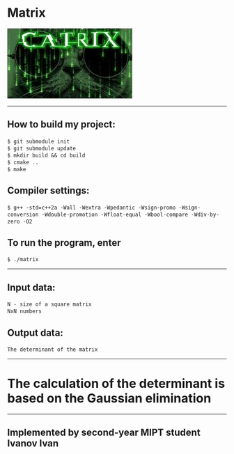 # **Matrix**

![Screenshot](pics/cat.jpg)

---
## How to build my project:
```
$ git submodule init
$ git submodule update
$ mkdir build && cd build
$ cmake ..
$ make
```

## Compiler settings:
```
$ g++ -std=c++2a -Wall -Wextra -Wpedantic -Wsign-promo -Wsign-conversion -Wdouble-promotion -Wfloat-equal -Wbool-compare -Wdiv-by-zero -O2
```

## To run the program, enter
```
$ ./matrix
```
---
## Input data:
```
N - size of a square matrix
NхN numbers
```
## Output data:
```
The determinant of the matrix
```
---
# The calculation of the determinant is based on the Gaussian elimination
---
## Implemented by second-year MIPT student Ivanov Ivan